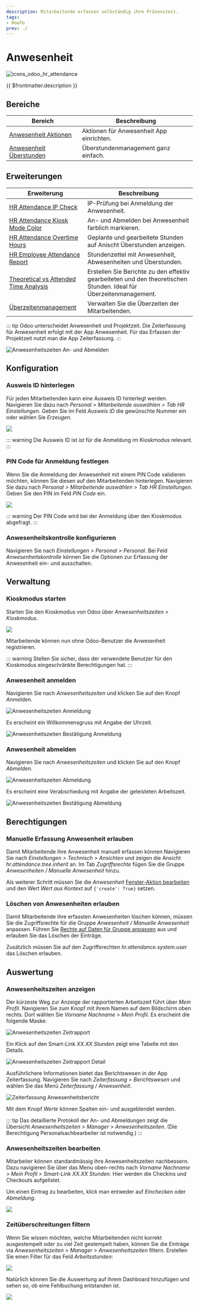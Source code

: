 ```yaml
---
description: Mitarbeitende erfassen selbständig ihre Präsenzzeit.
tags:
- HowTo
prev: ./
---
```


# Anwesenheit
![icons_odoo_hr_attendance](assets/icons_odoo_hr_attendance.png)

{{ $frontmatter.description }}

## Bereiche

| Bereich                                                 | Beschreibung                             |
| ------------------------------------------------------- | ---------------------------------------- |
| [Anwesenheit Aktionen](HR%20Attendance%20Actions.md)       | Aktionen für Anwesenheit App einrichten. |
| [Anwesenheit Überstunden](HR%20Attendance%20Overtime.md) | Überstundenmanagement ganz einfach.      |

## Erweiterungen

| Erweiterung                                                                               | Beschreibung                                                                                                       |
| ----------------------------------------------------------------------------------------- | ------------------------------------------------------------------------------------------------------------------ |
| [HR Attendance IP Check](HR%20Attendance%20IP%20Check.md)                                 | IP-Prüfung bei Anmeldung der Anwesenheit.                                                                          |
| [HR Attendance Kiosk Mode Color](HR%20Attendance%20Kiosk%20Mode%20Color.md)               | An- und Abmelden bei Anwesenheit farblich markieren.                                                               |
| [HR Attendance Overtime Hours](HR%20Attendance%20Overtime%20Hours.md)                     | Geplante und gearbeitete Stunden auf Anischt Überstunden anzeigen.                                                 |
| [HR Employee Attendance Report](HR%20Employee%20Attendance%20Report.md)                   | Stundenzettel mit Anwesenheit, Abwesenheiten und Überstunden.                                                      |
| [Theoretical vs Attended Time Analysis](Theoretical%20vs%20Attended%20Time%20Analysis.md) | Erstellen Sie Berichte zu den effektiv gearbeiteten und den theoretischen Stunden. Ideal für Überzeitenmanagement. |
| [Überzeitenmanagement](Überzeitenmanagement.md)                                           | Verwalten Sie die Überzeiten der Mitarbeitenden.                                                                   |

::: tip
Odoo unterscheidet Anwesenheit und Projektzeit. Die Zeiterfassung für Anwesenheit erfolgt mit der App Anwesenheit. Für das Erfassen der Projektzeit nutzt man die App Zeiterfassung.
:::

![Anwesenheitszeiten An- und Abmelden](assets/Anwesenheitszeiten%20An-%20und%20Abmelden.png)

## Konfiguration

### Ausweis ID hinterlegen

Für jeden Mitarbeitenden kann eine Ausweis ID hinterlegt werden. Navigieren Sie dazu nach *Personal > Mitarbeitende auswählen > Tab HR Einstellungen*. Geben Sie im Feld *Ausweis ID* die gewünschte Nummer ein oder wählen Sie *Erzeugen.*

![](assets/Anwesenheitszeiten%20Ausweis%20ID.png)

::: warning
Die Ausweis ID ist ist für die Anmeldung im Kioskmodus relevant.
:::

### PIN Code für Anmeldung festlegen

Wenn Sie die Anmeldung der Anwesenheit mit einem PIN Code validieren möchten, können Sie diesen auf den Mitarbeitenden hinterlegen. Navigieren Sie dazu nach *Personal > Mitarbeitende auswählen > Tab HR Einstellungen*. Geben Sie den PIN im Feld *PIN Code* ein.

![](assets/Anwesenheitszeiten%20PIN%20Code.png)

::: warning
Der PIN Code wird bei der Anmeldung über den Kioskmodus abgefragt.
:::

### Anwesenheitskontrolle konfigurieren

Navigieren Sie nach *Einstellungen > Personal > Personal*. Bei Feld *Anwesenheitskontrolle* können Sie die Optionen zur Erfassung der Anwesenheit ein- und ausschalten.

## Verwaltung

### Kioskmodus starten

Starten Sie den Kioskmodus von Odoo über *Anwesenheitszeiten > Kioskmodus*.

![](assets/Anwesenheitszeiten%20Kioskmodus.png)

Mitarbeitende können nun ohne Odoo-Benutzer die Anwesenheit registrieren.

::: warning
Stellen Sie sicher, dass der verwendete Benutzer für den Kioskmodus eingeschränkte Berechtigungen hat.
:::

### Anwesenheit anmelden

Navigieren Sie nach *Anwesenheitszeiten* und klicken Sie auf den Knopf *Anmelden*.

![Anwesenheitszeiten Anmeldung](assets/Anwesenheitszeiten%20Anmeldung.png)

Es erscheint ein Willkommensgruss mit Angabe der Uhrzeit.

![Anwesenheitszeiten Bestätigung Anmeldung](assets/Anwesenheitszeiten%20Best%C3%A4tigung%20Anmeldung.png)

### Anwesenheit abmelden

Navigieren Sie nach *Anwesenheitszeiten* und klicken Sie auf den Knopf *Abmelden*.

![Anwesenheitszeiten Abmeldung](assets/Anwesenheitszeiten%20Abmeldung.png)

Es erscheint eine Verabschiedung mit Angabe der geleisteten Arbeitszeit.

![Anwesenheitszeiten Bestätigung Abmeldung](assets/Anwesenheitszeiten%20Best%C3%A4tigung%20Abmeldung.png)

## Berechtigungen

### Manuelle Erfassung Anwesenheit erlauben

Damit Mitarbeitende ihre Anwesenheit manuell erfassen können Navigieren Sie nach *Einstellungen > Technisch > Ansichten* und zeigen die Ansicht *hr.attendance.tree.inherit* an. Im Tab *Zugriffsrechte* fügen Sie die Gruppe *Anwesenheiten / Manuelle Anwesenheit* hinzu.

Als weiterer Schritt müssen Sie die *Anwesenheit* [Fenster-Aktion bearbeiten](Development%20Actions.md#Fenster-Aktion%20bearbeiten) und den Wert *Wert aus Kontext* auf `{'create': True}` setzen.

### Löschen von Anwesenheiten erlauben

Damit Mitarbeitende ihre erfassten Anwesenheiten löschen können, müssen Sie die Zugriffsrechte für die Gruppe *Anwesenheit / Manuelle Anwesenheit* anpassen. Führen Sie [Rechte auf Daten für Gruppe anpassen](Settings%20Permissions.md#Rechte%20auf%20Daten%20für%20Gruppe%20anpassen) aus und erlauben Sie das Löschen der Einträge.

Zusätzlich müssen Sie auf den Zugriffsrechten *hr.attendance.system.user* das Löschen erlauben. 

## Auswertung

### Anwesenheitszeiten anzeigen

Der kürzeste Weg zur Anzeige der rapportierten Arbeitszeit führt über *Mein Profil*.
Navigieren Sie zum Knopf mit ihrem Namen auf dem Bildschirm oben rechts.
Dort wählen Sie *Vorname Nachname > Mein Profil*. Es erscheint die folgende Maske:

![Anwesenheitszeiten Zeitrapport](assets/Anwesenheitszeiten%20Zeitrapport.png)

Ein Klick auf den Smart-Link *XX.XX Stunden* zeigt eine Tabelle mit den Details.

![Anwesenheitszeiten Zeitrapport Detail](assets/Anwesenheitszeiten%20Zeitrapport%20Detail.png)

Ausführlichere Informationen bietet das Berichtswesen in der App Zeiterfassung.
Navigieren Sie nach *Zeiterfassung > Berichtswesen* und wählen Sie das Menü *Zeiterfassung / Anwesenheit*.

![Zeiterfassung Anwesenheitsbericht](assets/Zeiterfassung%20Anwesenheitsbericht.png)

Mit dem Knopf *Werte* können Spalten ein- und ausgeblendet werden.

::: tip
Das detaillierte Protokoll der An- und Abmeldungen zeigt die Übersicht *Anwesenheitszeiten > Manager > Anwesenheitszeiten*. (Die Berechtigung Personalsachbearbeiter ist notwendig.)
:::

### Anwesenheitszeiten bearbeiten

Mitarbeiter können standardmässig ihre Anwesenheitszeiten nachbessern. Dazu navigieren Sie über das Menu oben-rechts nach *Vorname Nachname > Mein Profil > Smart-Link XX.XX Stunden*. Hier werden die Checkins und Checkouts aufgelistet.

Um einen Eintrag zu bearbeiten, klick man entweder auf *Einchecken* oder *Abmeldung*.

![](assets/Anwesenheitszeiten%20bearbeiten.png)

### Zeitüberschreitungen filtern

Wenn Sie wissen möchten, welche Mitarbeitenden nicht korrekt ausgestempelt oder zu viel Zeit gestempelt haben, können Sie die Einträge via *Anwesenheitszeiten > Manager > Anwesenheitszeiten* filtern. Erstellen Sie einen Filter für das Feld *Arbeitsstunden*:

![](assets/Anwesenheitszeiten%20Arbeitsstunden%20filtern.png)

Natürlich können Sie die Auswertung auf ihrem Dashboard hinzufügen und sehen so, ob eine Fehlbuchung entstanden ist.

![](assets/Anwesenheitszeiten%20Dashboard.png)

